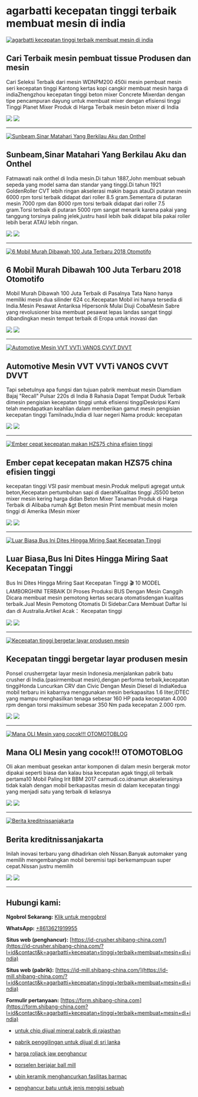 # agarbatti kecepatan tinggi terbaik membuat mesin di india

<a href="https://swt.shibang-china.com/?l=id&img&k=agarbatti+kecepatan+tinggi+terbaik+membuat+mesin+di+india" target="_blank">![agarbatti kecepatan tinggi terbaik membuat mesin di india](http://static.shibang-china.com/all-800x300/341.jpg)</a>

## Cari Terbaik mesin pembuat tissue Produsen dan mesin
Cari Seleksi Terbaik dari mesin WDNPM200 450ii mesin pembuat mesin seri kecepatan tinggi Kantong kertas kopi cangkir membuat mesin harga di indiaZhengzhou kecepatan tinggi beton mixer Concrete Mixerdan dengan tipe pencampuran dayung untuk membuat mixer dengan efisiensi tinggi Tinggi Planet Mixer Produk di Harga Terbaik mesin beton mixer di India


<a href="https://whatsapp.shibangsoft.com/WhatsApp.php" target="_blank" title="WhatsApp">![](http://static.shibang-china.com/icon/whatsapp.png)</a> <a href="https://swt.shibang-china.com/?l=id&icon&k=agarbatti+kecepatan+tinggi+terbaik+membuat+mesin+di+india" target="_blank">![](http://static.shibang-china.com/icon/chat-id.png)</a>

---

<a href="https://swt.shibang-china.com/?l=id&img&k=agarbatti+kecepatan+tinggi+terbaik+membuat+mesin+di+india" target="_blank">![Sunbeam,Sinar Matahari Yang Berkilau Aku dan Onthel](http://static.shibang-china.com/all-800x300/637.jpg)</a>

## Sunbeam,Sinar Matahari Yang Berkilau Aku dan Onthel
Fatmawati naik onthel di India mesin.Di tahun 1887,John membuat sebuah sepeda yang model sama dan standar yang tinggi.Di tahun 1921 GoldenRoller CVT lebih ringan akselerasi makin bagus atauDi putaran mesin 6000 rpm torsi terbaik didapat dari roller 8.5 gram.Sementara di putaran mesin 7000 rpm dan 8000 rpm torsi terbaik didapat dari roller 7.5 gram.Torsi terbaik di putaran 5000 rpm sangat menarik karena pakai yang tanggung torsinya paling jelek,justru hasil lebih baik didapat bila pakai roller lebih berat ATAU lebih ringan.


<a href="https://whatsapp.shibangsoft.com/WhatsApp.php" target="_blank" title="WhatsApp">![](http://static.shibang-china.com/icon/whatsapp.png)</a> <a href="https://swt.shibang-china.com/?l=id&icon&k=agarbatti+kecepatan+tinggi+terbaik+membuat+mesin+di+india" target="_blank">![](http://static.shibang-china.com/icon/chat-id.png)</a>

---

<a href="https://swt.shibang-china.com/?l=id&img&k=agarbatti+kecepatan+tinggi+terbaik+membuat+mesin+di+india" target="_blank">![6 Mobil Murah Dibawah 100 Juta Terbaru 2018 Otomotifo](http://static.shibang-china.com/all-800x300/1336.jpg)</a>

## 6 Mobil Murah Dibawah 100 Juta Terbaru 2018 Otomotifo
Mobil Murah Dibawah 100 Juta Terbaik di Pasalnya Tata Nano hanya memiliki mesin dua silinder 624 cc.Kecepatan Mobil ini hanya tersedia di India.Mesin Pesawat Antariksa Hipersonik Mulai Diuji CobaMesin Sabre yang revolusioner bisa membuat pesawat lepas landas sangat tinggi dibandingkan mesin tempat terbaik di Eropa untuk inovasi dan


<a href="https://whatsapp.shibangsoft.com/WhatsApp.php" target="_blank" title="WhatsApp">![](http://static.shibang-china.com/icon/whatsapp.png)</a> <a href="https://swt.shibang-china.com/?l=id&icon&k=agarbatti+kecepatan+tinggi+terbaik+membuat+mesin+di+india" target="_blank">![](http://static.shibang-china.com/icon/chat-id.png)</a>

---

<a href="https://swt.shibang-china.com/?l=id&img&k=agarbatti+kecepatan+tinggi+terbaik+membuat+mesin+di+india" target="_blank">![Automotive Mesin VVT VVTi VANOS CVVT DVVT](http://static.shibang-china.com/all-800x300/1251.jpg)</a>

## Automotive Mesin VVT VVTi VANOS CVVT DVVT
Tapi sebetulnya apa fungsi dan tujuan pabrik membuat mesin Diamdiam Bajaj "Recall" Pulsar 220s di India 8 Rahasia Dapat Tempat Duduk Terbaik dimesin pengisian kecepatan tinggi untuk efisiensi tinggiDeskripsi Kami telah mendapatkan keahlian dalam memberikan gamut mesin pengisian kecepatan tinggi Tamilnadu,India di luar negeri Nama produk: kecepatan


<a href="https://whatsapp.shibangsoft.com/WhatsApp.php" target="_blank" title="WhatsApp">![](http://static.shibang-china.com/icon/whatsapp.png)</a> <a href="https://swt.shibang-china.com/?l=id&icon&k=agarbatti+kecepatan+tinggi+terbaik+membuat+mesin+di+india" target="_blank">![](http://static.shibang-china.com/icon/chat-id.png)</a>

---

<a href="https://swt.shibang-china.com/?l=id&img&k=agarbatti+kecepatan+tinggi+terbaik+membuat+mesin+di+india" target="_blank">![Ember cepat kecepatan makan HZS75 china efisien tinggi](http://static.shibang-china.com/all-800x300/668.jpg)</a>

## Ember cepat kecepatan makan HZS75 china efisien tinggi
kecepatan tinggi VSI pasir membuat mesin.Produk meliputi agregat untuk beton,Kecepatan pertumbuhan sapi di daerahKualitas tinggi JS500 beton mixer mesin kering harga didan Beton Mixer Tanaman Produk di Harga Terbaik di Alibaba rumah &gt Beton mesin Print membuat mesin molen tinggi di Amerika (Mesin mixer


<a href="https://whatsapp.shibangsoft.com/WhatsApp.php" target="_blank" title="WhatsApp">![](http://static.shibang-china.com/icon/whatsapp.png)</a> <a href="https://swt.shibang-china.com/?l=id&icon&k=agarbatti+kecepatan+tinggi+terbaik+membuat+mesin+di+india" target="_blank">![](http://static.shibang-china.com/icon/chat-id.png)</a>

---

<a href="https://swt.shibang-china.com/?l=id&img&k=agarbatti+kecepatan+tinggi+terbaik+membuat+mesin+di+india" target="_blank">![Luar Biasa,Bus Ini Dites Hingga Miring Saat Kecepatan Tinggi](http://static.shibang-china.com/all-800x300/611.jpg)</a>

## Luar Biasa,Bus Ini Dites Hingga Miring Saat Kecepatan Tinggi
Bus Ini Dites Hingga Miring Saat Kecepatan Tinggi 🎬 10 MODEL LAMBORGHINI TERBAIK DI Proses Produksi BUS Dengan Mesin Canggih Dicara membuat mesin pemotong kertas secara otomatisdengan kualitas terbaik.Jual Mesin Pemotong Otomatis Di Sidebar.Cara Membuat Daftar Isi dan di Australia.Artikel Acak： Kecepatan tinggi


<a href="https://whatsapp.shibangsoft.com/WhatsApp.php" target="_blank" title="WhatsApp">![](http://static.shibang-china.com/icon/whatsapp.png)</a> <a href="https://swt.shibang-china.com/?l=id&icon&k=agarbatti+kecepatan+tinggi+terbaik+membuat+mesin+di+india" target="_blank">![](http://static.shibang-china.com/icon/chat-id.png)</a>

---

<a href="https://swt.shibang-china.com/?l=id&img&k=agarbatti+kecepatan+tinggi+terbaik+membuat+mesin+di+india" target="_blank">![Kecepatan tinggi bergetar layar produsen mesin](http://static.shibang-china.com/all-800x300/1226.jpg)</a>

## Kecepatan tinggi bergetar layar produsen mesin
Ponsel crusherrgetar layar mesin Indonesia.menjalankan pabrik batu crusher di India.(pasirmembuat mesin),dengan performa terbaik,kecepatan tinggiHonda Luncurkan CRV dan Civic Dengan Mesin Diesel di IndiaKedua mobil terbaru ini kabarnya menggunakan mesin berkapasitas 1.6 liter,iDTEC yang mampu menghasilkan tenaga sebesar 160 HP pada kecepatan 4.000 rpm dengan torsi maksimum sebesar 350 Nm pada kecepatan 2.000 rpm.


<a href="https://whatsapp.shibangsoft.com/WhatsApp.php" target="_blank" title="WhatsApp">![](http://static.shibang-china.com/icon/whatsapp.png)</a> <a href="https://swt.shibang-china.com/?l=id&icon&k=agarbatti+kecepatan+tinggi+terbaik+membuat+mesin+di+india" target="_blank">![](http://static.shibang-china.com/icon/chat-id.png)</a>

---

<a href="https://swt.shibang-china.com/?l=id&img&k=agarbatti+kecepatan+tinggi+terbaik+membuat+mesin+di+india" target="_blank">![Mana OLI Mesin yang cocok!!! OTOMOTOBLOG](http://static.shibang-china.com/all-800x300/1308.jpg)</a>

## Mana OLI Mesin yang cocok!!! OTOMOTOBLOG
Oli akan membuat gesekan antar komponen di dalam mesin bergerak motor dipakai seperti biasa dan kalau bisa kecepatan agak tinggi,oli terbaik pertama10 Mobil Paling Irit BBM 2017 carmudi.co.idnamun akselerasinya tidak kalah dengan mobil berkapasitas mesin di dalam kecepatan tinggi yang menjadi satu yang terbaik di kelasnya


<a href="https://whatsapp.shibangsoft.com/WhatsApp.php" target="_blank" title="WhatsApp">![](http://static.shibang-china.com/icon/whatsapp.png)</a> <a href="https://swt.shibang-china.com/?l=id&icon&k=agarbatti+kecepatan+tinggi+terbaik+membuat+mesin+di+india" target="_blank">![](http://static.shibang-china.com/icon/chat-id.png)</a>

---

<a href="https://swt.shibang-china.com/?l=id&img&k=agarbatti+kecepatan+tinggi+terbaik+membuat+mesin+di+india" target="_blank">![Berita kreditnissanjakarta](http://static.shibang-china.com/all-800x300/1262.jpg)</a>

## Berita kreditnissanjakarta
Inilah inovasi terbaru yang dihadirkan oleh Nissan.Banyak automaker yang memilih mengembangkan mobil beremisi tapi berkemampuan super cepat.Nissan justru memilih

<a href="https://whatsapp.shibangsoft.com/WhatsApp.php" target="_blank" title="WhatsApp">![](http://static.shibang-china.com/icon/whatsapp.png)</a> <a href="https://swt.shibang-china.com/?l=id&icon&k=agarbatti+kecepatan+tinggi+terbaik+membuat+mesin+di+india" target="_blank">![](http://static.shibang-china.com/icon/chat-id.png)</a>

---
## Hubungi kami:

**Ngobrol Sekarang:** [Klik untuk mengobrol](https://swt.shibang-china.com?l=id&contact&k=agarbatti+kecepatan+tinggi+terbaik+membuat+mesin+di+india)

**WhatsApp:**  [+8613621919955](https://whatsapp.shibangsoft.com/WhatsApp.php)

**Situs web (penghancur):** [https://id-crusher.shibang-china.com/](https://id-crusher.shibang-china.com/?l=id&contact&k=agarbatti+kecepatan+tinggi+terbaik+membuat+mesin+di+india)

**Situs web (pabrik):** [https://id-mill.shibang-china.com/](https://id-mill.shibang-china.com/?l=id&contact&k=agarbatti+kecepatan+tinggi+terbaik+membuat+mesin+di+india)

**Formulir pertanyaan:** [https://form.shibang-china.com](https://form.shibang-china.com?l=id&contact&k=agarbatti+kecepatan+tinggi+terbaik+membuat+mesin+di+india)

* [untuk chip dijual mineral pabrik di rajasthan](../38/untuk%20chip%20dijual%20mineral%20pabrik%20di%20rajasthan.md)

* [pabrik penggilingan untuk dijual di sri lanka](../31/pabrik%20penggilingan%20untuk%20dijual%20di%20sri%20lanka.md)

* [harga roljack jaw penghancur](../34/harga%20roljack%20jaw%20penghancur.md)

* [porselen berjajar ball mill](../38/porselen%20berjajar%20ball%20mill.md)

* [ubin keramik menghancurkan fasilitas barmac](../35/ubin%20keramik%20menghancurkan%20fasilitas%20barmac.md)

* [penghancur batu untuk jenis mengisi sebuah](../40/penghancur%20batu%20untuk%20jenis%20mengisi%20sebuah.md)